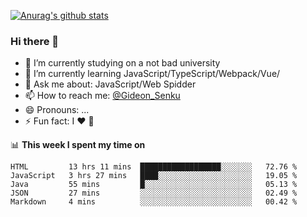 [![Anurag's github stats](https://github-readme-stats.vercel.app/api?username=gideonsenku)](https://github.com/anuraghazra/github-readme-stats)
### Hi there 👋
- 🔭 I’m currently studying on a not bad university 
- 🌱 I’m currently learning JavaScript/TypeScript/Webpack/Vue/
- 💬 Ask me about: JavaScript/Web Spidder 
- 📫 How to reach me: [@Gideon_Senku](https://t.me/Gideon_Senku)
- 😄 Pronouns: ...
- ⚡ Fun fact: I ❤️ 🎵

📊 **This week I spent my time on**
<!--START_SECTION:waka-->
```text
HTML         13 hrs 11 mins  ██████████████████░░░░░░░   72.76 % 
JavaScript   3 hrs 27 mins   ████░░░░░░░░░░░░░░░░░░░░░   19.05 % 
Java         55 mins         █░░░░░░░░░░░░░░░░░░░░░░░░   05.13 % 
JSON         27 mins         ░░░░░░░░░░░░░░░░░░░░░░░░░   02.49 % 
Markdown     4 mins          ░░░░░░░░░░░░░░░░░░░░░░░░░   00.42 %
```
<!--END_SECTION:waka-->

<!--
**GideonSenku/GideonSenku** is a ✨ _special_ ✨ repository because its `README.md` (this file) appears on your GitHub profile.

Here are some ideas to get you started:

- 🔭 I’m currently working on ...
- 🌱 I’m currently learning ...
- 👯 I’m looking to collaborate on ...
- 🤔 I’m looking for help with ...
- 💬 Ask me about ...
- 📫 How to reach me: ...
- 😄 Pronouns: ...
- ⚡ Fun fact: ...
-->
